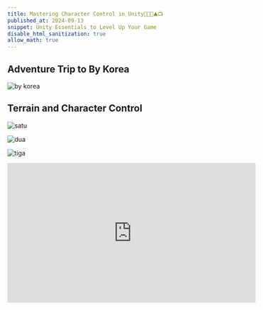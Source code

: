 ```yaml
---
title: Mastering Character Control in Unity👩‍💻👑⛰️📺
published_at: 2024-09-13
snippet: Unity Essentials to Level Up Your Game
disable_html_sanitization: true
allow_math: true
---
```


## Adventure Trip to By Korea
![by korea](bykorea.jpg)


## Terrain and Character Control
![satu](week7satu.jpeg)

![dua](week7dua.jpeg)

![tiga](week7tiga.jpeg)

<iframe width="560" height="315" src="https://www.youtube.com/embed/f473C43s8nE?si=1AhEsnAJez2hDNi3" title="YouTube video player" frameborder="0" allow="accelerometer; autoplay; clipboard-write; encrypted-media; gyroscope; picture-in-picture; web-share" referrerpolicy="strict-origin-when-cross-origin" allowfullscreen></iframe>